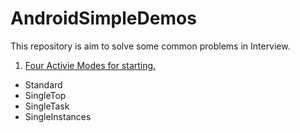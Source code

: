 # AndroidSimpleDemos

This repository is aim to solve some common problems in Interview.


1. [Four Activie Modes for starting.](ActivitiesMode/README.md)

- Standard
- SingleTop
- SingleTask
- SingleInstances
